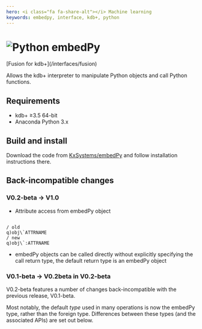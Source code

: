 ```yaml
---
hero: <i class="fa fa-share-alt"></i> Machine learning 
keywords: embedpy, interface, kdb+, python
---
```


# ![Python](/interfaces/img/python.png) embedPy


<div class="fusion" markdown="1">
<i class="fa fa-superpowers"></i> [Fusion for kdb+](/interfaces/fusion)
</div>

Allows the kdb+ interpreter to manipulate Python objects and call Python functions.


## Requirements

- kdb+ ≥3.5 64-bit
- Anaconda Python 3.x


## Build and install

<i class="fa fa-download"></i> Download the code from <i class="fa fa-github"></i> [KxSystems/embedPy](https://github.com/kxsystems/embedpy) and follow installation instructions there.


## Back-incompatible changes

### V0.2-beta -> V1.0

- Attribute access from embedPy object 
<pre><code class="language-q">
/ old
q)obj\`ATTRNAME
/ new
q)obj\`:ATTRNAME
</code></pre>

- embedPy objects can be called directly without explicitly specifying the call return type, the default return type is an embedPy object

### V0.1-beta -> V0.2beta in V0.2-beta

V0.2-beta features a number of changes back-incompatible with the previous release, V0.1-beta. 

Most notably, the default _type_ used in many operations is now the embedPy type, rather than the foreign type. Differences between these types (and the associated APIs) are set out below. 



